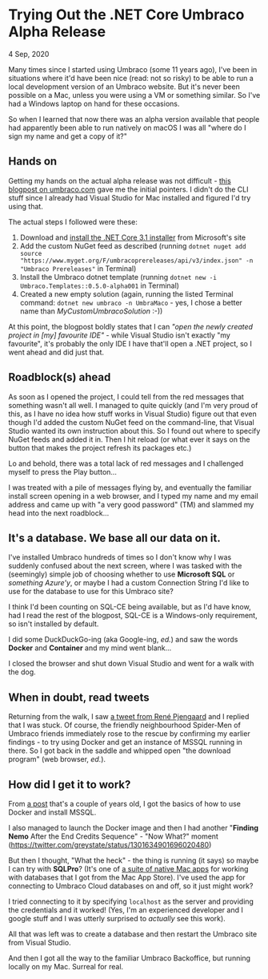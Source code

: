 Trying Out the .NET Core Umbraco Alpha Release
==============================================

<time data-slug="umbraco-net-core-alpha" datetime="2020-09-04T22:11:11+0200"> 4 Sep, 2020</time>

Many times since I started using Umbraco (some 11 years ago), I've been in situations where it'd have been nice (read: not so risky) to be able to run a local development version of an Umbraco website. But it's never been possible on a Mac, unless you were using a VM or something similar. So I've had a Windows laptop on hand for these occasions.

So when I learned that now there was an alpha version available that people had apparently been able to run natively on macOS I was all "where do I sign my name and get a copy of it?"

## Hands on

Getting my hands on the actual alpha release was not difficult - [this blogpost on umbraco.com](https://umbraco.com/blog/net-core-alpha-release/) gave me the initial pointers. I didn't do the CLI stuff since I already had Visual Studio for Mac installed and figured I'd try using that.

The actual steps I followed were these:

1. Download and [install the .NET Core 3.1 installer](https://dotnet.microsoft.com/download) from Microsoft's site
2. Add the custom NuGet feed as described (running `dotnet nuget add source "https://www.myget.org/F/umbracoprereleases/api/v3/index.json" -n "Umbraco Prereleases"` in Terminal)
3. Install the Umbraco dotnet template (running `dotnet new -i Umbraco.Templates::0.5.0-alpha001` in Terminal)
4. Created a new empty solution (again, running the listed Terminal command: `dotnet new umbraco -n UmbraMaco` - yes, I chose a better name than *MyCustomUmbracoSolution* :-)) 

At this point, the blogpost boldly states that I can *"open the newly created project in [my] favourite IDE"* - while Visual Studio isn't exactly "my favourite", it's probably the only IDE I have that'll open a .NET project, so I went ahead and did just that.

## Roadblock(s) ahead

As soon as I opened the project, I could tell from the red messages that something wasn't all well. I managed to quite quickly (and I'm very proud of this, as I have no idea how stuff works in Visual Studio) figure out that even though I'd added the custom NuGet feed on the command-line, that Visual Studio wanted its own instruction about this. So I found out where to specify NuGet feeds and added it in. Then I hit reload (or what ever it says on the button that makes the project refresh its packages etc.)

Lo and behold, there was a total lack of red messages and I challenged myself to press the Play button...

I was treated with a pile of messages flying by, and eventually the familiar install screen opening in a web browser, and I typed my name and my email address and came up with "a very good password" (TM) and slammed my head into the next roadblock...

## It's a database. We base all our data on it.

I've installed Umbraco hundreds of times so I don't know why I was suddenly confused about the next screen, where I was tasked with the (seemingly) simple job of choosing whether to use **Microsoft SQL** or *something Azure'y*, or maybe I had a custom Connection String I'd like to use for the database to use for this Umbraco site?

I think I'd been counting on SQL-CE being available, but as I'd have know, had I read the rest of the blogpost, SQL-CE is a Windows-only requirement, so isn't installed by default.

I did some DuckDuckGo-ing (aka Google-ing, *ed.*) and saw the words **Docker** and **Container** and my mind went blank...

I closed the browser and shut down Visual Studio and went for a walk with the dog.

## When in doubt, read tweets

Returning from the walk, I saw [a tweet from René Pjengaard](https://twitter.com/pjengaard/status/1301617397900759040) and I replied that I was stuck. Of course, the friendly neighbourhood Spider-Men of Umbraco friends immediately rose to the rescue by confirming my earlier findings - to try using Docker and get an instance of MSSQL running in there. So I got back in the saddle and whipped open "the download program" (web browser, *ed.*).

## How did I get it to work?

From [a post](https://database.guide/how-to-install-sql-server-on-a-mac/) that's a couple of years old, I got the basics of how to use Docker and install MSSQL.

I also managed to launch the Docker image and then I had another "**Finding Nemo** After the End Credits Sequence" - "Now What?" moment (https://twitter.com/greystate/status/1301634901696020480)

But then I thought, "What the heck" - the thing is running (it says) so maybe I can try with **SQLPro**? (It's one of [a suite of native Mac apps](http://www.macsqlclient.com) for working with databases that I got from the Mac App Store). I've used the app for connecting to Umbraco Cloud databases on and off, so it just might work?

I tried connecting to it by specifying `localhost` as the server and providing the credentials and it worked! (Yes, I'm an experienced developer and I google stuff and I was utterly surprised to *actually* see this work).

All that was left was to create a database and then restart the Umbraco site from Visual Studio.

And then I got all the way to the familiar Umbraco Backoffice, but running locally on my Mac. Surreal for real.

